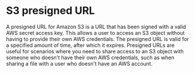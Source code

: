 # S3 presigned URL

A presigned URL for Amazon S3 is a URL that has been signed with a valid AWS secret access key. This allows a user to access an S3 object without having to provide their own AWS credentials. The presigned URL is valid for a specified amount of time, after which it expires. Presigned URLs are useful for scenarios where you need to share access to an S3 object with someone who doesn't have their own AWS credentials, such as when sharing a file with a user who doesn't have an AWS account.  
